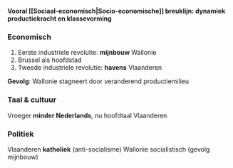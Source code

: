 **Vooral [[Sociaal-economisch|Socio-economische]] breuklijn: dynamiek productiekracht en klassevorming**
### Economisch
1. Eerste industriele revolutie: **mijnbouw** Wallonie
2. Brussel als hoofdstad
3. Tweede industriele revolutie: **havens** Vlaanderen

**Gevolg**: Wallonie stagneert door veranderend productiemilieu
### Taal & cultuur
Vroeger **minder Nederlands**, nu hoofdtaal Vlaanderen
### Politiek
Vlaanderen **katholiek** (anti-socialisme)
Wallonie socialistisch (gevolg mijnbouw)

